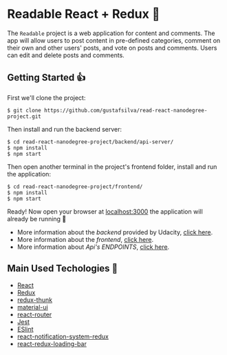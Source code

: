 # Readable React + Redux :book:

The `Readable` project is a web application for content and comments. The app will allow users to post content in pre-defined categories, comment on their own and other users' posts, and vote on posts and comments. Users can edit and delete posts and comments.

## Getting Started :+1:
First we'll clone the project:
```shell
$ git clone https://github.com/gustafsilva/read-react-nanodegree-project.git
```

Then install and run the backend server:
```shell
$ cd read-react-nanodegree-project/backend/api-server/
$ npm install
$ npm start
```

Then open another terminal in the project's frontend folder, install and run the application:
```shell
$ cd read-react-nanodegree-project/frontend/
$ npm install
$ npm start
```

Ready! Now open your browser at [localhost:3000](https://localhost:3000/) the application will already be running :stars:

- More information about the *backend* provided by Udacity, [click here](./backend/README.md).
- More information about the *frontend*, [click here](./frontend/README.md).
- More information about *Api's ENDPOINTS*, [click here](./backend/api-server/README.md).

## Main Used Techologies :rocket:

- [React](http://reactjs.org)
- [Redux](https://redux.js.org/)
- [redux-thunk](https://github.com/reduxjs/redux-thunk)
- [material-ui](https://material-ui.com/)
- [react-router](https://reacttraining.com/react-router)
- [Jest](https://jestjs.io/)
- [ESlint](https://eslint.org/)
- [react-notification-system-redux](https://github.com/gor181/react-notification-system-redux)
- [react-redux-loading-bar](https://github.com/mironov/react-redux-loading-bar)